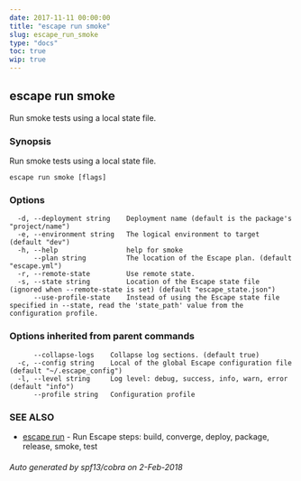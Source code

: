 ```yaml
---
date: 2017-11-11 00:00:00
title: "escape run smoke"
slug: escape_run_smoke
type: "docs"
toc: true
wip: true
---
```

## escape run smoke

Run smoke tests using a local state file.

### Synopsis


Run smoke tests using a local state file.

```
escape run smoke [flags]
```

### Options

```
  -d, --deployment string    Deployment name (default is the package's "project/name")
  -e, --environment string   The logical environment to target (default "dev")
  -h, --help                 help for smoke
      --plan string          The location of the Escape plan. (default "escape.yml")
  -r, --remote-state         Use remote state.
  -s, --state string         Location of the Escape state file (ignored when --remote-state is set) (default "escape_state.json")
      --use-profile-state    Instead of using the Escape state file specified in --state, read the 'state_path' value from the configuration profile.
```

### Options inherited from parent commands

```
      --collapse-logs    Collapse log sections. (default true)
  -c, --config string    Local of the global Escape configuration file (default "~/.escape_config")
  -l, --level string     Log level: debug, success, info, warn, error (default "info")
      --profile string   Configuration profile
```

### SEE ALSO
* [escape run](../escape_run/)	 - Run Escape steps: build, converge, deploy, package, release, smoke, test

###### Auto generated by spf13/cobra on 2-Feb-2018
